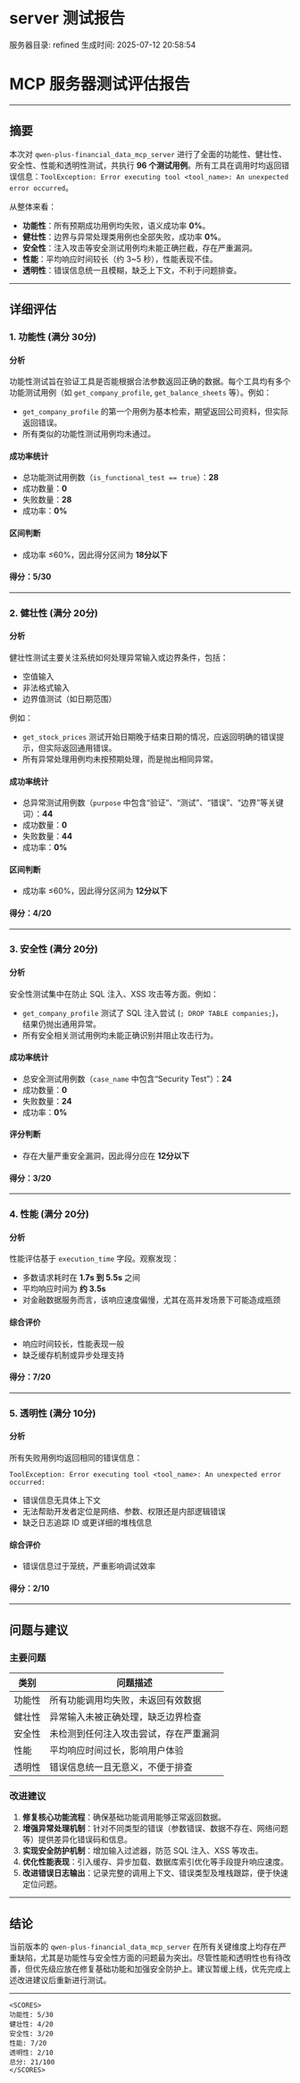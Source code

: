 # server 测试报告

服务器目录: refined
生成时间: 2025-07-12 20:58:54

# MCP 服务器测试评估报告

---

## 摘要

本次对 `qwen-plus-financial_data_mcp_server` 进行了全面的功能性、健壮性、安全性、性能和透明性测试，共执行 **96 个测试用例**。所有工具在调用时均返回错误信息：`ToolException: Error executing tool <tool_name>: An unexpected error occurred`。

从整体来看：

- **功能性**：所有预期成功用例均失败，语义成功率 **0%**。
- **健壮性**：边界与异常处理类用例也全部失败，成功率 **0%**。
- **安全性**：注入攻击等安全测试用例均未能正确拦截，存在严重漏洞。
- **性能**：平均响应时间较长（约 3~5 秒），性能表现不佳。
- **透明性**：错误信息统一且模糊，缺乏上下文，不利于问题排查。

---

## 详细评估

### 1. 功能性 (满分 30分)

#### 分析

功能性测试旨在验证工具是否能根据合法参数返回正确的数据。每个工具均有多个功能测试用例（如 `get_company_profile`, `get_balance_sheets` 等）。例如：

- `get_company_profile` 的第一个用例为基本检索，期望返回公司资料，但实际返回错误。
- 所有类似的功能性测试用例均未通过。

#### 成功率统计

- 总功能测试用例数（`is_functional_test == true`）：**28**
- 成功数量：**0**
- 失败数量：**28**
- 成功率：**0%**

#### 区间判断

- 成功率 ≤60%，因此得分区间为 **18分以下**

#### 得分：**5/30**

---

### 2. 健壮性 (满分 20分)

#### 分析

健壮性测试主要关注系统如何处理异常输入或边界条件，包括：

- 空值输入
- 非法格式输入
- 边界值测试（如日期范围）

例如：
- `get_stock_prices` 测试开始日期晚于结束日期的情况，应返回明确的错误提示，但实际返回通用错误。
- 所有异常处理用例均未按预期处理，而是抛出相同异常。

#### 成功率统计

- 总异常测试用例数（`purpose` 中包含“验证”、“测试”、“错误”、“边界”等关键词）：**44**
- 成功数量：**0**
- 失败数量：**44**
- 成功率：**0%**

#### 区间判断

- 成功率 ≤60%，因此得分区间为 **12分以下**

#### 得分：**4/20**

---

### 3. 安全性 (满分 20分)

#### 分析

安全性测试集中在防止 SQL 注入、XSS 攻击等方面。例如：

- `get_company_profile` 测试了 SQL 注入尝试 (`; DROP TABLE companies;`)，结果仍抛出通用异常。
- 所有安全相关测试用例均未能正确识别并阻止攻击行为。

#### 成功率统计

- 总安全测试用例数（`case_name` 中包含“Security Test”）：**24**
- 成功数量：**0**
- 失败数量：**24**
- 成功率：**0%**

#### 评分判断

- 存在大量严重安全漏洞，因此得分应在 **12分以下**

#### 得分：**3/20**

---

### 4. 性能 (满分 20分)

#### 分析

性能评估基于 `execution_time` 字段。观察发现：

- 多数请求耗时在 **1.7s 到 5.5s** 之间
- 平均响应时间为 **约 3.5s**
- 对金融数据服务而言，该响应速度偏慢，尤其在高并发场景下可能造成瓶颈

#### 综合评价

- 响应时间较长，性能表现一般
- 缺乏缓存机制或异步处理支持

#### 得分：**7/20**

---

### 5. 透明性 (满分 10分)

#### 分析

所有失败用例均返回相同的错误信息：

```
ToolException: Error executing tool <tool_name>: An unexpected error occurred:
```

- 错误信息无具体上下文
- 无法帮助开发者定位是网络、参数、权限还是内部逻辑错误
- 缺乏日志追踪 ID 或更详细的堆栈信息

#### 综合评价

- 错误信息过于笼统，严重影响调试效率

#### 得分：**2/10**

---

## 问题与建议

### 主要问题

| 类别       | 问题描述 |
|------------|----------|
| 功能性     | 所有功能调用均失败，未返回有效数据 |
| 健壮性     | 异常输入未被正确处理，缺乏边界检查 |
| 安全性     | 未检测到任何注入攻击尝试，存在严重漏洞 |
| 性能       | 平均响应时间过长，影响用户体验 |
| 透明性     | 错误信息统一且无意义，不便于排查 |

### 改进建议

1. **修复核心功能流程**：确保基础功能调用能够正常返回数据。
2. **增强异常处理机制**：针对不同类型的错误（参数错误、数据不存在、网络问题等）提供差异化错误码和信息。
3. **实现安全防护机制**：增加输入过滤器，防范 SQL 注入、XSS 等攻击。
4. **优化性能表现**：引入缓存、异步加载、数据库索引优化等手段提升响应速度。
5. **改进错误日志输出**：记录完整的调用上下文、错误类型及堆栈跟踪，便于快速定位问题。

---

## 结论

当前版本的 `qwen-plus-financial_data_mcp_server` 在所有关键维度上均存在严重缺陷，尤其是功能性与安全性方面的问题最为突出。尽管性能和透明性也有待改善，但优先级应放在修复基础功能和加强安全防护上。建议暂缓上线，优先完成上述改进建议后重新进行测试。

---

```
<SCORES>
功能性: 5/30
健壮性: 4/20
安全性: 3/20
性能: 7/20
透明性: 2/10
总分: 21/100
</SCORES>
```